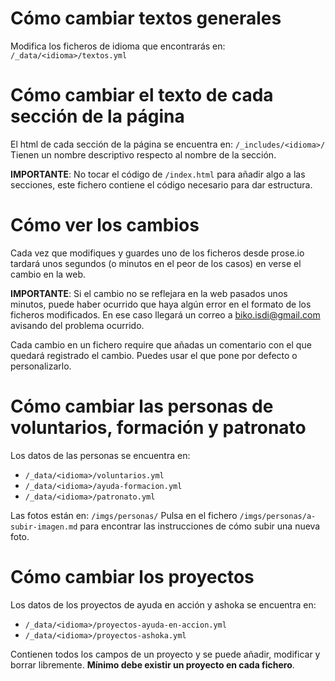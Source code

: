 # Cómo cambiar textos generales
Modifica los ficheros de idioma que encontrarás en: `/_data/<idioma>/textos.yml`

# Cómo cambiar el texto de cada sección de la página
El html de cada sección de la página se encuentra en: `/_includes/<idioma>/`
Tienen un nombre descriptivo respecto al nombre de la sección.

**IMPORTANTE**: No tocar el código de `/index.html` para añadir algo a las secciones, este fichero contiene el código necesario para dar estructura.

# Cómo ver los cambios
Cada vez que modifiques y guardes uno de los ficheros desde prose.io tardará unos segundos (o minutos en el peor de los casos) en verse el cambio en la web. 

**IMPORTANTE**: Si el cambio no se reflejara en la web pasados unos minutos, puede haber ocurrido que haya algún error en el formato de los ficheros modificados. En ese caso llegará un correo a biko.isdi@gmail.com avisando del problema ocurrido.

Cada cambio en un fichero require que añadas un comentario con el que quedará registrado el cambio. Puedes usar el que pone por defecto o personalizarlo.

# Cómo cambiar las personas de voluntarios, formación y patronato
Los datos de las personas se encuentra en:
* `/_data/<idioma>/voluntarios.yml`
* `/_data/<idioma>/ayuda-formacion.yml`
* `/_data/<idioma>/patronato.yml`

Las fotos están en: `/imgs/personas/`
Pulsa en el fichero `/imgs/personas/a-subir-imagen.md` para encontrar las instrucciones de cómo subir una nueva foto.

# Cómo cambiar los proyectos
Los datos de los proyectos de ayuda en acción y ashoka se encuentra en:
* `/_data/<idioma>/proyectos-ayuda-en-accion.yml`
* `/_data/<idioma>/proyectos-ashoka.yml`

Contienen todos los campos de un proyecto y se puede añadir, modificar y borrar libremente. **Mínimo debe existir un proyecto en cada fichero**.